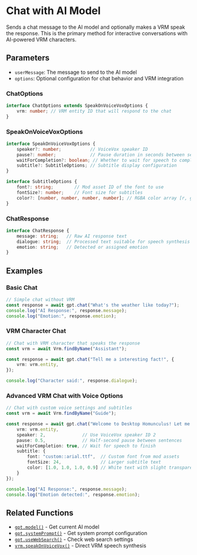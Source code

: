 # Chat with AI Model

Sends a chat message to the AI model and optionally makes a VRM speak the response.
This is the primary method for interactive conversations with AI-powered VRM characters.

## Parameters

- `userMessage`: The message to send to the AI model
- `options`: Optional configuration for chat behavior and VRM integration

### ChatOptions

```typescript
interface ChatOptions extends SpeakOnVoiceVoxOptions {
    vrm: number; // VRM entity ID that will respond to the chat
}
```

### SpeakOnVoiceVoxOptions

```typescript
interface SpeakOnVoiceVoxOptions {
    speaker?: number;           // VoiceVox speaker ID
    pause?: number;             // Pause duration in seconds between sentences
    waitForCompletion?: boolean; // Whether to wait for speech to complete
    subtitle?: SubtitleOptions; // Subtitle display configuration
}

interface SubtitleOptions {
    font?: string;        // Mod asset ID of the font to use
    fontSize?: number;    // Font size for subtitles
    color?: [number, number, number, number]; // RGBA color array [r, g, b, a]
}
```

### ChatResponse

```typescript
interface ChatResponse {
    message: string;   // Raw AI response text
    dialogue: string;  // Processed text suitable for speech synthesis
    emotion: string;   // Detected or assigned emotion
}
```

## Examples

### Basic Chat

```typescript
// Simple chat without VRM
const response = await gpt.chat("What's the weather like today?");
console.log("AI Response:", response.message);
console.log("Emotion:", response.emotion);
```

### VRM Character Chat

```typescript
// Chat with VRM character that speaks the response
const vrm = await Vrm.findByName("Assistant");

const response = await gpt.chat("Tell me a interesting fact!", {
    vrm: vrm.entity,
});

console.log("Character said:", response.dialogue);
```

### Advanced VRM Chat with Voice Options

```typescript
// Chat with custom voice settings and subtitles
const vrm = await Vrm.findByName("Guide");

const response = await gpt.chat("Welcome to Desktop Homunculus! Let me explain how this works.", {
    vrm: vrm.entity,
    speaker: 2,              // Use VoiceVox speaker ID 2
    pause: 0.5,              // Half-second pause between sentences
    waitForCompletion: true, // Wait for speech to finish
    subtitle: {
        font: "custom::arial.ttf",  // Custom font from mod assets
        fontSize: 24,               // Larger subtitle text
        color: [1.0, 1.0, 1.0, 0.9] // White text with slight transparency
    }
});

console.log("AI Response:", response.message);
console.log("Emotion detected:", response.emotion);
```

## Related Functions

- [`gpt.model()`](./model.md) - Get current AI model
- [`gpt.systemPrompt()`](./systemPrompt.md) - Get system prompt configuration
- [`gpt.useWebSearch()`](./useWebSearch.md) - Check web search settings
- [`vrm.speakOnVoiceVox()`](../vrm/Vrm/speakOnVoiceVox.md) - Direct VRM speech synthesis
